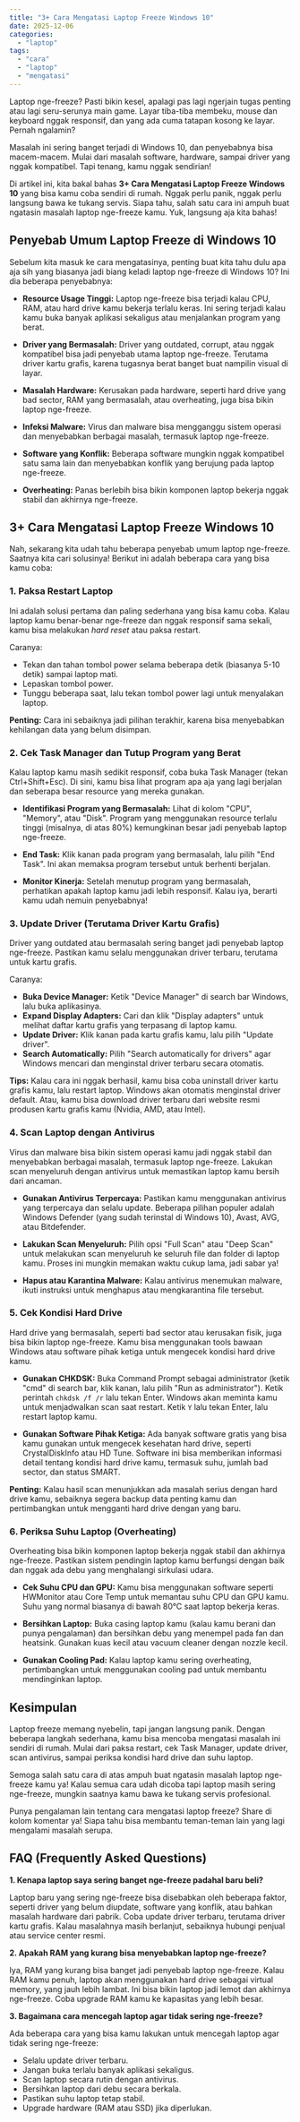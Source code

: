 ```yaml
---
title: "3+ Cara Mengatasi Laptop Freeze Windows 10"
date: 2025-12-06
categories: 
  - "laptop"
tags: 
  - "cara"
  - "laptop"
  - "mengatasi"
---
```


Laptop nge-freeze? Pasti bikin kesel, apalagi pas lagi ngerjain tugas penting atau lagi seru-serunya main game. Layar tiba-tiba membeku, mouse dan keyboard nggak responsif, dan yang ada cuma tatapan kosong ke layar. Pernah ngalamin?

Masalah ini sering banget terjadi di Windows 10, dan penyebabnya bisa macem-macem. Mulai dari masalah software, hardware, sampai driver yang nggak kompatibel. Tapi tenang, kamu nggak sendirian!

Di artikel ini, kita bakal bahas **3+ Cara Mengatasi Laptop Freeze Windows 10** yang bisa kamu coba sendiri di rumah. Nggak perlu panik, nggak perlu langsung bawa ke tukang servis. Siapa tahu, salah satu cara ini ampuh buat ngatasin masalah laptop nge-freeze kamu. Yuk, langsung aja kita bahas!

## Penyebab Umum Laptop Freeze di Windows 10

Sebelum kita masuk ke cara mengatasinya, penting buat kita tahu dulu apa aja sih yang biasanya jadi biang keladi laptop nge-freeze di Windows 10? Ini dia beberapa penyebabnya:

- **Resource Usage Tinggi:** Laptop nge-freeze bisa terjadi kalau CPU, RAM, atau hard drive kamu bekerja terlalu keras. Ini sering terjadi kalau kamu buka banyak aplikasi sekaligus atau menjalankan program yang berat.
    
- **Driver yang Bermasalah:** Driver yang outdated, corrupt, atau nggak kompatibel bisa jadi penyebab utama laptop nge-freeze. Terutama driver kartu grafis, karena tugasnya berat banget buat nampilin visual di layar.
    
- **Masalah Hardware:** Kerusakan pada hardware, seperti hard drive yang bad sector, RAM yang bermasalah, atau overheating, juga bisa bikin laptop nge-freeze.
    
- **Infeksi Malware:** Virus dan malware bisa mengganggu sistem operasi dan menyebabkan berbagai masalah, termasuk laptop nge-freeze.
    
- **Software yang Konflik:** Beberapa software mungkin nggak kompatibel satu sama lain dan menyebabkan konflik yang berujung pada laptop nge-freeze.
    
- **Overheating:** Panas berlebih bisa bikin komponen laptop bekerja nggak stabil dan akhirnya nge-freeze.
    

## 3+ Cara Mengatasi Laptop Freeze Windows 10

Nah, sekarang kita udah tahu beberapa penyebab umum laptop nge-freeze. Saatnya kita cari solusinya! Berikut ini adalah beberapa cara yang bisa kamu coba:

### 1\. Paksa Restart Laptop

Ini adalah solusi pertama dan paling sederhana yang bisa kamu coba. Kalau laptop kamu benar-benar nge-freeze dan nggak responsif sama sekali, kamu bisa melakukan _hard reset_ atau paksa restart.

Caranya:

- Tekan dan tahan tombol power selama beberapa detik (biasanya 5-10 detik) sampai laptop mati.
- Lepaskan tombol power.
- Tunggu beberapa saat, lalu tekan tombol power lagi untuk menyalakan laptop.

**Penting:** Cara ini sebaiknya jadi pilihan terakhir, karena bisa menyebabkan kehilangan data yang belum disimpan.

### 2\. Cek Task Manager dan Tutup Program yang Berat

Kalau laptop kamu masih sedikit responsif, coba buka Task Manager (tekan Ctrl+Shift+Esc). Di sini, kamu bisa lihat program apa aja yang lagi berjalan dan seberapa besar resource yang mereka gunakan.

- **Identifikasi Program yang Bermasalah:** Lihat di kolom "CPU", "Memory", atau "Disk". Program yang menggunakan resource terlalu tinggi (misalnya, di atas 80%) kemungkinan besar jadi penyebab laptop nge-freeze.
    
- **End Task:** Klik kanan pada program yang bermasalah, lalu pilih "End Task". Ini akan memaksa program tersebut untuk berhenti berjalan.
    
- **Monitor Kinerja:** Setelah menutup program yang bermasalah, perhatikan apakah laptop kamu jadi lebih responsif. Kalau iya, berarti kamu udah nemuin penyebabnya!
    

### 3\. Update Driver (Terutama Driver Kartu Grafis)

Driver yang outdated atau bermasalah sering banget jadi penyebab laptop nge-freeze. Pastikan kamu selalu menggunakan driver terbaru, terutama untuk kartu grafis.

Caranya:

- **Buka Device Manager:** Ketik "Device Manager" di search bar Windows, lalu buka aplikasinya.
- **Expand Display Adapters:** Cari dan klik "Display adapters" untuk melihat daftar kartu grafis yang terpasang di laptop kamu.
- **Update Driver:** Klik kanan pada kartu grafis kamu, lalu pilih "Update driver".
- **Search Automatically:** Pilih "Search automatically for drivers" agar Windows mencari dan menginstal driver terbaru secara otomatis.

**Tips:** Kalau cara ini nggak berhasil, kamu bisa coba uninstall driver kartu grafis kamu, lalu restart laptop. Windows akan otomatis menginstal driver default. Atau, kamu bisa download driver terbaru dari website resmi produsen kartu grafis kamu (Nvidia, AMD, atau Intel).

### 4\. Scan Laptop dengan Antivirus

Virus dan malware bisa bikin sistem operasi kamu jadi nggak stabil dan menyebabkan berbagai masalah, termasuk laptop nge-freeze. Lakukan scan menyeluruh dengan antivirus untuk memastikan laptop kamu bersih dari ancaman.

- **Gunakan Antivirus Terpercaya:** Pastikan kamu menggunakan antivirus yang terpercaya dan selalu update. Beberapa pilihan populer adalah Windows Defender (yang sudah terinstal di Windows 10), Avast, AVG, atau Bitdefender.
    
- **Lakukan Scan Menyeluruh:** Pilih opsi "Full Scan" atau "Deep Scan" untuk melakukan scan menyeluruh ke seluruh file dan folder di laptop kamu. Proses ini mungkin memakan waktu cukup lama, jadi sabar ya!
    
- **Hapus atau Karantina Malware:** Kalau antivirus menemukan malware, ikuti instruksi untuk menghapus atau mengkarantina file tersebut.
    

### 5\. Cek Kondisi Hard Drive

Hard drive yang bermasalah, seperti bad sector atau kerusakan fisik, juga bisa bikin laptop nge-freeze. Kamu bisa menggunakan tools bawaan Windows atau software pihak ketiga untuk mengecek kondisi hard drive kamu.

- **Gunakan CHKDSK:** Buka Command Prompt sebagai administrator (ketik "cmd" di search bar, klik kanan, lalu pilih "Run as administrator"). Ketik perintah `chkdsk /f /r` lalu tekan Enter. Windows akan meminta kamu untuk menjadwalkan scan saat restart. Ketik `Y` lalu tekan Enter, lalu restart laptop kamu.
    
- **Gunakan Software Pihak Ketiga:** Ada banyak software gratis yang bisa kamu gunakan untuk mengecek kesehatan hard drive, seperti CrystalDiskInfo atau HD Tune. Software ini bisa memberikan informasi detail tentang kondisi hard drive kamu, termasuk suhu, jumlah bad sector, dan status SMART.
    

**Penting:** Kalau hasil scan menunjukkan ada masalah serius dengan hard drive kamu, sebaiknya segera backup data penting kamu dan pertimbangkan untuk mengganti hard drive dengan yang baru.

### 6\. Periksa Suhu Laptop (Overheating)

Overheating bisa bikin komponen laptop bekerja nggak stabil dan akhirnya nge-freeze. Pastikan sistem pendingin laptop kamu berfungsi dengan baik dan nggak ada debu yang menghalangi sirkulasi udara.

- **Cek Suhu CPU dan GPU:** Kamu bisa menggunakan software seperti HWMonitor atau Core Temp untuk memantau suhu CPU dan GPU kamu. Suhu yang normal biasanya di bawah 80°C saat laptop bekerja keras.
    
- **Bersihkan Laptop:** Buka casing laptop kamu (kalau kamu berani dan punya pengalaman) dan bersihkan debu yang menempel pada fan dan heatsink. Gunakan kuas kecil atau vacuum cleaner dengan nozzle kecil.
    
- **Gunakan Cooling Pad:** Kalau laptop kamu sering overheating, pertimbangkan untuk menggunakan cooling pad untuk membantu mendinginkan laptop.
    

## Kesimpulan

Laptop freeze memang nyebelin, tapi jangan langsung panik. Dengan beberapa langkah sederhana, kamu bisa mencoba mengatasi masalah ini sendiri di rumah. Mulai dari paksa restart, cek Task Manager, update driver, scan antivirus, sampai periksa kondisi hard drive dan suhu laptop.

Semoga salah satu cara di atas ampuh buat ngatasin masalah laptop nge-freeze kamu ya! Kalau semua cara udah dicoba tapi laptop masih sering nge-freeze, mungkin saatnya kamu bawa ke tukang servis profesional.

Punya pengalaman lain tentang cara mengatasi laptop freeze? Share di kolom komentar ya! Siapa tahu bisa membantu teman-teman lain yang lagi mengalami masalah serupa.

## FAQ (Frequently Asked Questions)

**1\. Kenapa laptop saya sering banget nge-freeze padahal baru beli?**

Laptop baru yang sering nge-freeze bisa disebabkan oleh beberapa faktor, seperti driver yang belum diupdate, software yang konflik, atau bahkan masalah hardware dari pabrik. Coba update driver terbaru, terutama driver kartu grafis. Kalau masalahnya masih berlanjut, sebaiknya hubungi penjual atau service center resmi.

**2\. Apakah RAM yang kurang bisa menyebabkan laptop nge-freeze?**

Iya, RAM yang kurang bisa banget jadi penyebab laptop nge-freeze. Kalau RAM kamu penuh, laptop akan menggunakan hard drive sebagai virtual memory, yang jauh lebih lambat. Ini bisa bikin laptop jadi lemot dan akhirnya nge-freeze. Coba upgrade RAM kamu ke kapasitas yang lebih besar.

**3\. Bagaimana cara mencegah laptop agar tidak sering nge-freeze?**

Ada beberapa cara yang bisa kamu lakukan untuk mencegah laptop agar tidak sering nge-freeze:

- Selalu update driver terbaru.
- Jangan buka terlalu banyak aplikasi sekaligus.
- Scan laptop secara rutin dengan antivirus.
- Bersihkan laptop dari debu secara berkala.
- Pastikan suhu laptop tetap stabil.
- Upgrade hardware (RAM atau SSD) jika diperlukan.
